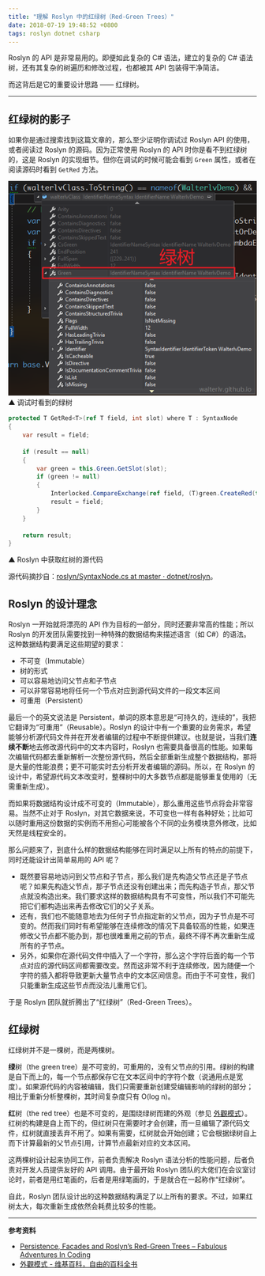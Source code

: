```yaml
---
title: "理解 Roslyn 中的红绿树（Red-Green Trees）"
date: 2018-07-19 19:48:52 +0800
tags: roslyn dotnet csharp
---
```


Roslyn 的 API 是非常易用的。即便如此复杂的 C# 语法，建立的复杂的 C# 语法树，还有其复杂的树遍历和修改过程，也都被其 API 包装得干净简洁。

而这背后是它的重要设计思路 —— 红绿树。

---

<div id="toc"></div>

## 红绿树的影子

如果你是通过搜索找到这篇文章的，那么至少证明你调试过 Roslyn API 的使用，或者阅读过 Roslyn 的源码。因为正常使用 Roslyn 的 API 时你是看不到红绿树的，这是 Roslyn 的实现细节。但你在调试的时候可能会看到 `Green` 属性，或者在阅读源码时看到 `GetRed` 方法。

![调试时看到的绿树](/static/posts/2018-07-19-20-07-50.png)  
▲ 调试时看到的绿树

```csharp
protected T GetRed<T>(ref T field, int slot) where T : SyntaxNode
{
    var result = field;

    if (result == null)
    {
        var green = this.Green.GetSlot(slot);
        if (green != null)
        {
            Interlocked.CompareExchange(ref field, (T)green.CreateRed(this, this.GetChildPosition(slot)), null);
            result = field;
        }
    }

    return result;
}
```

▲ Roslyn 中获取红树的源代码

源代码摘抄自：[roslyn/SyntaxNode.cs at master · dotnet/roslyn](https://github.com/dotnet/roslyn/blob/master/src/Compilers/Core/Portable/Syntax/SyntaxNode.cs)。

## Roslyn 的设计理念

Roslyn 一开始就将漂亮的 API 作为目标的一部分，同时还要非常高的性能；所以 Roslyn 的开发团队需要找到一种特殊的数据结构来描述语言（如 C#）的语法。这种数据结构要满足这些期望的要求：

- 不可变（Immutable）
- 树的形式
- 可以容易地访问父节点和子节点
- 可以非常容易地将任何一个节点对应到源代码文件的一段文本区间
- 可重用（Persistent）

最后一个的英文说法是 Persistent，单词的原本意思是“可持久的，连续的”，我把它翻译为“可重用”（Reusable）。Roslyn 的设计中有一个重要的业务需求，希望能够分析源代码文件并在开发者编辑的过程中不断提供建议。也就是说，当我们**连续不断**地去修改源代码中的文本内容时，Roslyn 也需要具备很高的性能。如果每次编辑代码都去重新解析一次整份源代码，然后全部重新生成整个数据结构，那将是大量的性能浪费；更不可能实时去分析开发者编辑的源码。所以，在 Roslyn 的设计中，希望源代码文本改变时，整棵树中的大多数节点都是能够重复使用的（无需重新生成）。

而如果将数据结构设计成不可变的（Immutable），那么重用这些节点将会非常容易。当然不止对于 Roslyn，对其它数据来说，不可变也一样有各种好处；比如可以随时重用这份数据的实例而不用担心可能被各个不同的业务模块意外修改，比如天然是线程安全的。

那么问题来了，到底什么样的数据结构能够在同时满足以上所有的特点的前提下，同时还能设计出简单易用的 API 呢？

- 既然要容易地访问到父节点和子节点，那么我们是先构造父节点还是子节点呢？如果先构造父节点，那子节点还没有创建出来；而先构造子节点，那父节点就没构造出来。我们要求这样的数据结构具有不可变性，所以我们不可能先把它们都构造出来再去修改它们的父子关系。
- 还有，我们也不能随意地去为任何子节点指定新的父节点，因为子节点是不可变的。然而我们同时有希望能够在连续修改的情况下具备较高的性能，如果连修改父节点都不能办到，那也很难重用之前的节点，最终不得不再次重新生成所有的子节点。
- 另外，如果你在源代码文件中插入了一个字符，那么这个字符后面的每一个节点对应的源代码区间都需要改变。然而这非常不利于连续修改，因为随便一个字符的插入都将导致更新大量节点中的文本区间信息。而由于不可变性，我们只能重新生成这些节点而没法儿重用它们。

于是 Roslyn 团队就折腾出了“红绿树”（Red-Green Trees）。

## 红绿树

红绿树并不是一棵树，而是两棵树。

**绿**树（the green tree）是不可变的，可重用的，没有父节点的引用。绿树的构建是自下而上的，每一个节点都保存它在文本区间中的字符个数（说通用点是宽度）。如果源代码的内容被编辑，我们只需要重新创建受编辑影响的绿树的部分；相比于重新分析整棵树，其时间复杂度只有 O(log n)。

**红**树（the red tree）也是不可变的，是围绕绿树而建的外观（参见 [外觀模式](https://zh.wikipedia.org/wiki/%E5%A4%96%E8%A7%80%E6%A8%A1%E5%BC%8F)）。红树的构建是自上而下的，但红树只在需要时才会创建，而一旦编辑了源代码文件，红树就直接丢弃不用了。如果有需要，红树就会开始创建；它会根据绿树自上而下计算最新的父节点引用，计算节点最新对应的文本区间。

这两棵树设计起来协同工作，前者负责解决 Roslyn 语法分析的性能问题，后者负责对开发人员提供友好的 API 调用。由于最开始 Roslyn 团队的大佬们在会议室讨论时，前者是用红笔画的，后者是用绿笔画的，于是就合在一起称作“红绿树”。

自此，Roslyn 团队设计出的这种数据结构满足了以上所有的要求。不过，如果红树太大，每次重新生成依然会耗费比较多的性能。

---

**参考资料**

- [Persistence, Facades and Roslyn’s Red-Green Trees – Fabulous Adventures In Coding](https://blogs.msdn.microsoft.com/ericlippert/2012/06/08/persistence-facades-and-roslyns-red-green-trees/)
- [外觀模式 - 维基百科，自由的百科全书](https://zh.wikipedia.org/wiki/%E5%A4%96%E8%A7%80%E6%A8%A1%E5%BC%8F)

